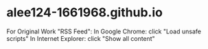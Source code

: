 # alee124-1661968.github.io
For Original Work "RSS Feed":
  In Google Chrome: click "Load unsafe scripts"
  In Internet Explorer: click "Show all content"

